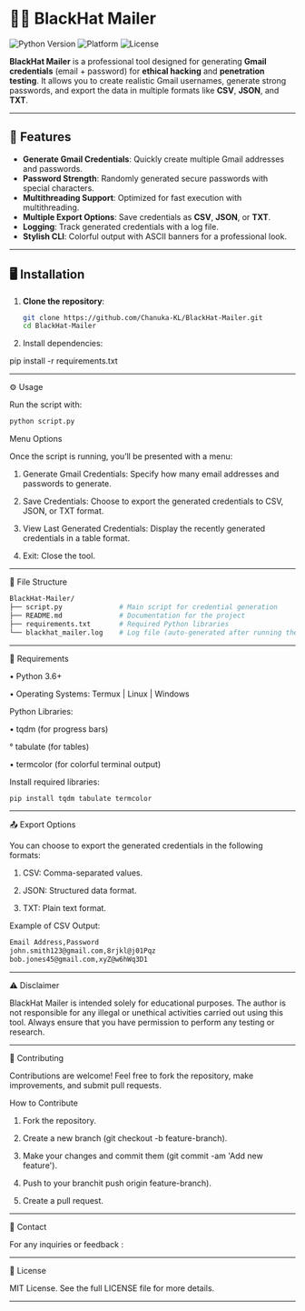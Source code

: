 
# 🕵️‍♂️ **BlackHat Mailer**  
![Python Version](https://img.shields.io/badge/Python-3.6%2B-blue.svg) ![Platform](https://img.shields.io/badge/Platform-Termux%20%7C%20Linux%20%7C%20Windows-brightgreen) ![License](https://img.shields.io/badge/License-MIT-blue.svg)

**BlackHat Mailer** is a professional tool designed for generating **Gmail credentials** (email + password) for **ethical hacking** and **penetration testing**. It allows you to create realistic Gmail usernames, generate strong passwords, and export the data in multiple formats like **CSV**, **JSON**, and **TXT**.

---

## 🚀 **Features**

- **Generate Gmail Credentials**: Quickly create multiple Gmail addresses and passwords.
- **Password Strength**: Randomly generated secure passwords with special characters.
- **Multithreading Support**: Optimized for fast execution with multithreading.
- **Multiple Export Options**: Save credentials as **CSV**, **JSON**, or **TXT**.
- **Logging**: Track generated credentials with a log file.
- **Stylish CLI**: Colorful output with ASCII banners for a professional look.

---

## 🖥️ **Installation**

1. **Clone the repository**:
   ```bash
   git clone https://github.com/Chanuka-KL/BlackHat-Mailer.git
   cd BlackHat-Mailer

2. Install dependencies:

pip install -r requirements.txt




---

⚙️ Usage

Run the script with:
```bash
python script.py
```

Menu Options

Once the script is running, you’ll be presented with a menu:

1. Generate Gmail Credentials: Specify how many email addresses and passwords to generate.


2. Save Credentials: Choose to export the generated credentials to CSV, JSON, or TXT format.


3. View Last Generated Credentials: Display the recently generated credentials in a table format.


4. Exit: Close the tool.

---

📂 File Structure
```bash
BlackHat-Mailer/
├── script.py              # Main script for credential generation
├── README.md              # Documentation for the project
├── requirements.txt       # Required Python libraries
└── blackhat_mailer.log    # Log file (auto-generated after running the script)
```

---

🔧 Requirements

 • Python 3.6+

 • Operating Systems: Termux | Linux | Windows

Python Libraries:

 • tqdm (for progress bars)

 ° tabulate (for tables)

 • termcolor (for colorful terminal output)



Install required libraries:
```bash
pip install tqdm tabulate termcolor
```

---

📤 Export Options

You can choose to export the generated credentials in the following formats:

1. CSV: Comma-separated values.


2. JSON: Structured data format.


3. TXT: Plain text format.



Example of CSV Output:
```bash
Email Address,Password
john.smith123@gmail.com,8rjkl@j01Pqz
bob.jones45@gmail.com,xyZ@w6hWq3D1
```

---

⚠️ Disclaimer

BlackHat Mailer is intended solely for educational purposes. The author is not responsible for any illegal or unethical activities carried out using this tool. Always ensure that you have permission to perform any testing or research.


---

🤝 Contributing

Contributions are welcome! Feel free to fork the repository, make improvements, and submit pull requests.

How to Contribute

1. Fork the repository.


2. Create a new branch (git checkout -b feature-branch).


3. Make your changes and commit them (git commit -am 'Add new feature').


4. Push to your branchit push origin feature-branch).


5. Create a pull request.




---

📧 Contact

For any inquiries or feedback : 


---

📝 License

MIT License. See the full LICENSE file for more details.


---

